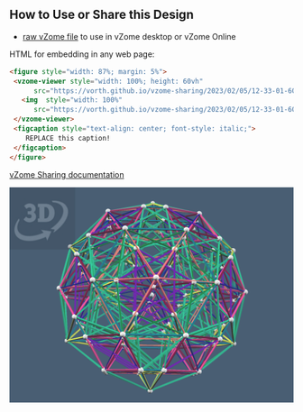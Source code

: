 
## How to Use or Share this Design

 - [raw vZome file](<https://raw.githubusercontent.com/vorth/vzome-sharing/main/2023/02/05/12-33-01-600cell-yellow-quaternion/600cell-yellow-quaternion.vZome>) to use in vZome desktop or vZome Online
 
 HTML for embedding in any web page:
 ```html
<figure style="width: 87%; margin: 5%">
  <vzome-viewer style="width: 100%; height: 60vh"
       src="https://vorth.github.io/vzome-sharing/2023/02/05/12-33-01-600cell-yellow-quaternion/600cell-yellow-quaternion.vZome" >
    <img  style="width: 100%"
       src="https://vorth.github.io/vzome-sharing/2023/02/05/12-33-01-600cell-yellow-quaternion/600cell-yellow-quaternion.png" >
  </vzome-viewer>
  <figcaption style="text-align: center; font-style: italic;">
     REPLACE this caption!
  </figcaption>
</figure>
 ```

[vZome Sharing documentation](https://vzome.github.io/vzome/sharing.html#how-it-works)

![Image](<600cell-yellow-quaternion.png>)

